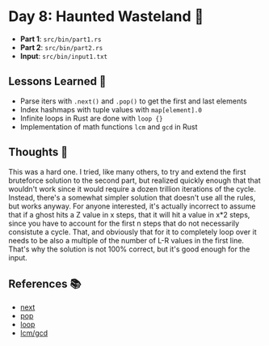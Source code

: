 # Day 8: Haunted Wasteland 👻

- **Part 1**: `src/bin/part1.rs`
- **Part 2**: `src/bin/part2.rs`
- **Input**: `src/bin/input1.txt`

## Lessons Learned 📝
- Parse iters with `.next()` and `.pop()` to get the first and last elements
- Index hashmaps with tuple values with `map[element].0`
- Infinite loops in Rust are done with `loop {}`
- Implementation of math functions `lcm` and `gcd` in Rust

## Thoughts 🤔
This was a hard one. I tried, like many others, to try and extend the first bruteforce solution to the second part, but realized quickly enough that that wouldn't work since it would require a dozen trillion iterations of the cycle. Instead, there's a somewhat simpler solution that doesn't use all the rules, but works anyway. For anyone interested, it's actually incorrect to assume that if a ghost hits a Z value in x steps, that it will hit a value in x*2 steps, since you have to account for the first n steps that do not necessarily consistute a cycle. That, and obviously that for it to completely loop over it needs to be also a multiple of the number of L-R values in the first line. That's why the solution is not 100% correct, but it's good enough for the input.

## References 📚
- [next](https://doc.rust-lang.org/std/iter/trait.Iterator.html#method.next)
- [pop](https://doc.rust-lang.org/std/vec/struct.Vec.html#method.pop)
- [loop](https://doc.rust-lang.org/rust-by-example/flow_control/loop.html)
- [lcm/gcd](https://doc.rust-lang.org/std/ops/trait.Rem.html#tymethod.rem)